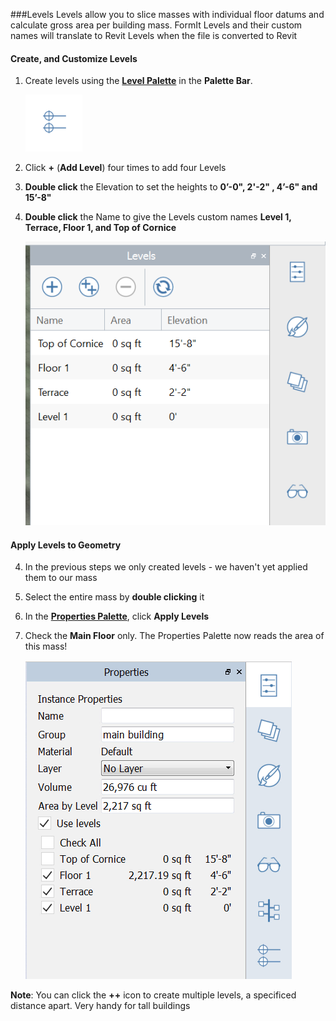 ###Levels
Levels allow you to slice masses with individual floor datums and calculate gross area per building mass. FormIt Levels and their custom names will translate to Revit Levels when the file is converted to Revit

#### Create, and Customize Levels
1. Create levels using the [**Level Palette**](../formit-introduction/tool-bars.md) in the **Palette Bar**.

    ![](./images/LevelsIcon.png)

2. Click **+** (**Add Level**) four times to add four Levels

3. **Double click** the Elevation to set the heights to **0’-0", 2'-2" , 4’-6" **and** 15’-8"** 

3. **Double click** the Name to give the Levels custom names **Level 1, Terrace, Floor 1, **and** Top of Cornice**

    ![](./images/9e8a88d9-1eef-4f5e-9061-5aa8f5319067.png)

#### Apply Levels to Geometry

4. In the previous steps we only created levels - we haven't yet applied them to our mass

5. Select the entire mass by **double clicking** it 



6. In the [**Properties Palette**](../formit-introduction/tool-bars.md), click **Apply Levels** 

7. Check the **Main Floor** only. The Properties Palette now reads the area of this mass!

    ![](./images/8b2036b8-b627-44a2-ada8-b901cdb380d2.png)
    
**Note**: You can click the **++** icon to create multiple levels, a specificed distance apart. Very handy for tall buildings

